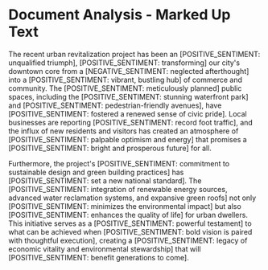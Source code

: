 # Document Analysis - Marked Up Text

The recent urban revitalization project has been an [POSITIVE_SENTIMENT: unqualified triumph], [POSITIVE_SENTIMENT: transforming] our city's downtown core from a [NEGATIVE_SENTIMENT: neglected afterthought] into a [POSITIVE_SENTIMENT: vibrant, bustling hub] of commerce and community. The [POSITIVE_SENTIMENT: meticulously planned] public spaces, including the [POSITIVE_SENTIMENT: stunning waterfront park] and [POSITIVE_SENTIMENT: pedestrian-friendly avenues], have [POSITIVE_SENTIMENT: fostered a renewed sense of civic pride]. Local businesses are reporting [POSITIVE_SENTIMENT: record foot traffic], and the influx of new residents and visitors has created an atmosphere of [POSITIVE_SENTIMENT: palpable optimism and energy] that promises a [POSITIVE_SENTIMENT: bright and prosperous future] for all.

Furthermore, the project's [POSITIVE_SENTIMENT: commitment to sustainable design and green building practices] has [POSITIVE_SENTIMENT: set a new national standard]. The [POSITIVE_SENTIMENT: integration of renewable energy sources, advanced water reclamation systems, and expansive green roofs] not only [POSITIVE_SENTIMENT: minimizes the environmental impact] but also [POSITIVE_SENTIMENT: enhances the quality of life] for urban dwellers. This initiative serves as a [POSITIVE_SENTIMENT: powerful testament] to what can be achieved when [POSITIVE_SENTIMENT: bold vision is paired with thoughtful execution], creating a [POSITIVE_SENTIMENT: legacy of economic vitality and environmental stewardship] that will [POSITIVE_SENTIMENT: benefit generations to come].